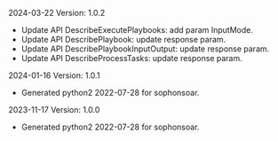 2024-03-22 Version: 1.0.2
- Update API DescribeExecutePlaybooks: add param InputMode.
- Update API DescribePlaybook: update response param.
- Update API DescribePlaybookInputOutput: update response param.
- Update API DescribeProcessTasks: update response param.


2024-01-16 Version: 1.0.1
- Generated python2 2022-07-28 for sophonsoar.

2023-11-17 Version: 1.0.0
- Generated python2 2022-07-28 for sophonsoar.

